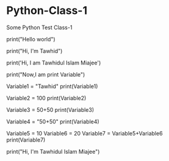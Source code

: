 # Python-Class-1
Some Python Test Class-1


print("Hello world")

print("Hi, I'm Tawhid")

print('Hi, I am Tawhidul Islam Miajee')

print("Now,I am print Variable")

Variable1 = "Tawhid"
print(Variable1)

Variable2 = 100
print(Variable2)

Variable3 = 50+50
print(Variable3)

Variable4 = "50+50"
print(Variable4)

Variable5 = 10
Variable6 = 20
Variable7 = Variable5+Variable6
print(Variable7)


print("Hi, I'm Tawhidul Islam Miajee")

